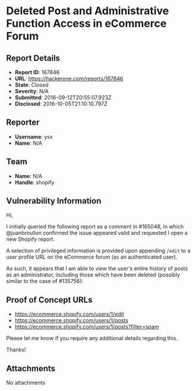# Deleted Post and Administrative Function Access in eCommerce Forum

## Report Details
- **Report ID**: 167846
- **URL**: https://hackerone.com/reports/167846
- **State**: Closed
- **Severity**: N/A
- **Submitted**: 2016-09-12T20:55:07.923Z
- **Disclosed**: 2016-10-05T21:10:10.797Z

## Reporter
- **Username**: ysx
- **Name**: N/A

## Team
- **Name**: N/A
- **Handle**: shopify

## Vulnerability Information
Hi,

I initially queried the following report as a comment in #165048, in which @juanbroullon confirmed the issue appeared valid and requested I open a new Shopify report.

A selection of privileged information is provided upon appending `/edit` to a user profile URL on the eCommerce forum (as an authenticated user).

As such, it appears that I am able to view the user's entire history of posts as an administrator, including those which have been deleted (possibly similar to the case of #135756):

## Proof of Concept URLs

* https://ecommerce.shopify.com/users/1/edit
* https://ecommerce.shopify.com/users/1/posts
* https://ecommerce.shopify.com/users/1/posts?filter=spam

Please let me know if you require any additional details regarding this.

Thanks!

## Attachments
No attachments
